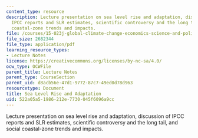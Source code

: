 ```yaml
---
content_type: resource
description: Lecture presentation on sea level rise and adaptation, discussion of
  IPCC reports and SLR estimates, scientific controversy and the long tail, and social
  coastal-zone trends and impacts.
file: /courses/15-023j-global-climate-change-economics-science-and-policy-spring-2008/522a05a51986212e7730045f6096a9cc_lec19.pdf
file_size: 2682344
file_type: application/pdf
learning_resource_types:
- Lecture Notes
license: https://creativecommons.org/licenses/by-nc-sa/4.0/
ocw_type: OCWFile
parent_title: Lecture Notes
parent_type: CourseSection
parent_uid: d8acb56e-47d1-9772-87c7-49ed0d78d963
resourcetype: Document
title: Sea Level Rise and Adaptation
uid: 522a05a5-1986-212e-7730-045f6096a9cc
---
```

Lecture presentation on sea level rise and adaptation, discussion of IPCC reports and SLR estimates, scientific controversy and the long tail, and social coastal-zone trends and impacts.